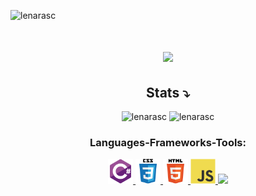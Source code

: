 <p align="left"> <img src="https://komarev.com/ghpvc/?username=lenarasc&label=Profile%20views&color=0e75b6&style=flat" alt="lenarasc" /> </p>

<h1 align="center">
   <img src="https://readme-typing-svg.herokuapp.com?font=Noto+Serif&weight=900&size=22&duration=4000&pause=500&color=5E2A88&background=FAF9FF&center=true&vCenter=true&width=435&lines=%E2%AD%90+Hey+there!+Welcome!+%E2%AD%90;I'm+Lenara+Calazans+%E2%AD%90;A+passionate+frontend+developer+💻" />
</h1>

<div align="center">

<h2 align="center"> Stats ⤵️ </h2>

<img src="https://github-readme-stats.vercel.app/api/top-langs?username=lenarasc&show_icons=true&locale=en&layout=compact" alt="lenarasc" />
<img src="https://github-readme-stats.vercel.app/api?username=lenarasc&show_icons=true&locale=en" alt="lenarasc" />

</div>

<h3 align="center">Languages-Frameworks-Tools:</h3>

<p align="center"> <a href="https://www.w3schools.com/cs/" target="_blank" rel="noreferrer"> <img src="https://raw.githubusercontent.com/devicons/devicon/master/icons/csharp/csharp-original.svg" alt="csharp" width="40" height="40"/> </a> <a href="https://www.w3schools.com/css/" target="_blank" rel="noreferrer"> <img src="https://raw.githubusercontent.com/devicons/devicon/master/icons/css3/css3-original-wordmark.svg" alt="css3" width="40" height="40"/> </a> <a href="https://www.w3.org/html/" target="_blank" rel="noreferrer"> <img src="https://raw.githubusercontent.com/devicons/devicon/master/icons/html5/html5-original-wordmark.svg" alt="html5" width="40" height="40"/> </a> <a href="https://developer.mozilla.org/en-US/docs/Web/JavaScript" target="_blank" rel="noreferrer"> <img src="https://raw.githubusercontent.com/devicons/devicon/master/icons/javascript/javascript-original.svg" alt="javascript" width="40" height="40"/>   <img src="https://skillicons.dev/icons?i=bootstrap,vscode,github" /></a> </p>
